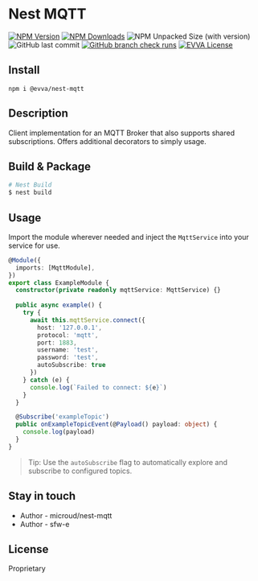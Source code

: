 # Nest MQTT

[![NPM Version](https://img.shields.io/npm/v/%40evva%2Fnest-mqtt)](https://www.npmjs.com/package/@evva/nest-mqtt)
[![NPM Downloads](https://img.shields.io/npm/dy/%40evva%2Fnest-mqtt)](https://www.npmjs.com/package/@evva/nest-mqtt)
![NPM Unpacked Size (with version)](https://img.shields.io/npm/unpacked-size/%40evva%2Fnest-mqtt/latest)
![GitHub last commit](https://img.shields.io/github/last-commit/evva-sfw/nest-mqtt)
[![GitHub branch check runs](https://img.shields.io/github/check-runs/evva-sfw/nest-mqtt/main)]([URL](https://github.com/evva-sfw/nest-mqtt/actions))
[![EVVA License](https://img.shields.io/badge/license-EVVA_License-yellow.svg?color=fce500&logo=data:image/svg+xml;base64,PCEtLSBHZW5lcmF0ZWQgYnkgSWNvTW9vbi5pbyAtLT4KPHN2ZyB2ZXJzaW9uPSIxLjEiIHhtbG5zPSJodHRwOi8vd3d3LnczLm9yZy8yMDAwL3N2ZyIgd2lkdGg9IjY0MCIgaGVpZ2h0PSIxMDI0IiB2aWV3Qm94PSIwIDAgNjQwIDEwMjQiPgo8ZyBpZD0iaWNvbW9vbi1pZ25vcmUiPgo8L2c+CjxwYXRoIGZpbGw9IiNmY2U1MDAiIGQ9Ik02MjIuNDIzIDUxMS40NDhsLTMzMS43NDYtNDY0LjU1MmgtMjg4LjE1N2wzMjkuODI1IDQ2NC41NTItMzI5LjgyNSA0NjYuNjY0aDI3NS42MTJ6Ij48L3BhdGg+Cjwvc3ZnPgo=)](LICENSE)

## Install

`npm i @evva/nest-mqtt`

## Description

Client implementation for an MQTT Broker that also supports shared subscriptions.
Offers additional decorators to simply usage.

## Build & Package
```bash
# Nest Build
$ nest build
```

## Usage

Import the module wherever needed and inject the `MqttService` into your service for use.

```ts
@Module({
  imports: [MqttModule],
})
export class ExampleModule {
  constructor(private readonly mqttService: MqttService) {}
  
  public async example() {
    try {
      await this.mqttService.connect({
        host: '127.0.0.1',
        protocol: 'mqtt',
        port: 1883,
        username: 'test',
        password: 'test',
        autoSubscribe: true
      })
    } catch (e) {
      console.log(`Failed to connect: ${e}`)
    }
  }

  @Subscribe('exampleTopic')
  public onExampleTopicEvent(@Payload() payload: object) {
    console.log(payload)
  }
}
```
> Tip: Use the `autoSubscribe` flag to automatically explore and subscribe to configured topics.

## Stay in touch

- Author - microud/nest-mqtt
- Author - sfw-e

## License

Proprietary
